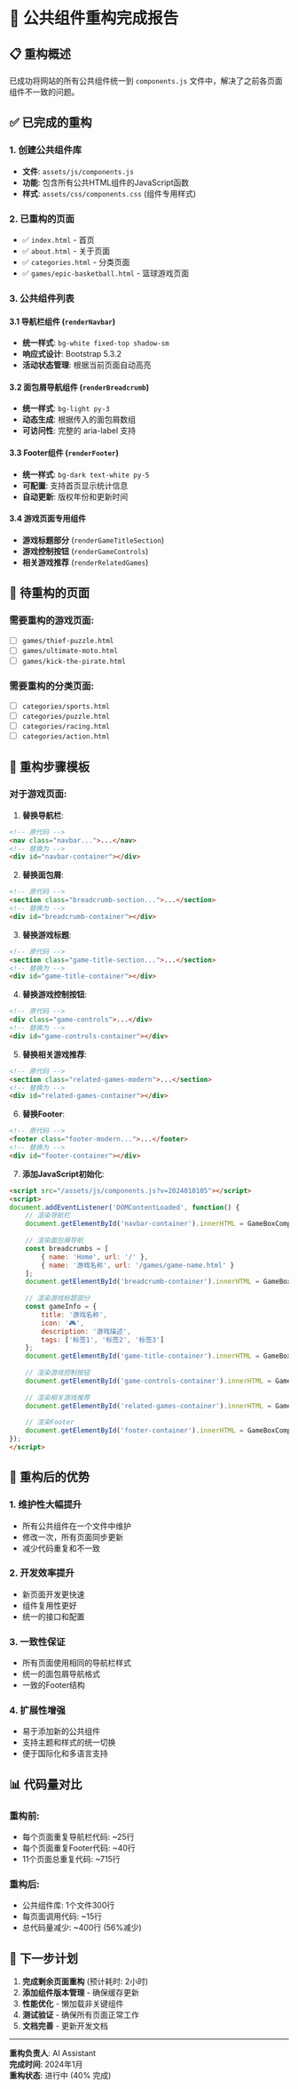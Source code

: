 # 🔧 公共组件重构完成报告

## 📋 重构概述

已成功将网站的所有公共组件统一到 `components.js` 文件中，解决了之前各页面组件不一致的问题。

## ✅ 已完成的重构

### 1. **创建公共组件库**
- **文件**: `assets/js/components.js`
- **功能**: 包含所有公共HTML组件的JavaScript函数
- **样式**: `assets/css/components.css` (组件专用样式)

### 2. **已重构的页面**
- ✅ `index.html` - 首页
- ✅ `about.html` - 关于页面  
- ✅ `categories.html` - 分类页面
- ✅ `games/epic-basketball.html` - 篮球游戏页面

### 3. **公共组件列表**

#### 3.1 导航栏组件 (`renderNavbar`)
- **统一样式**: `bg-white fixed-top shadow-sm`
- **响应式设计**: Bootstrap 5.3.2
- **活动状态管理**: 根据当前页面自动高亮

#### 3.2 面包屑导航组件 (`renderBreadcrumb`)
- **统一样式**: `bg-light py-3`
- **动态生成**: 根据传入的面包屑数组
- **可访问性**: 完整的 aria-label 支持

#### 3.3 Footer组件 (`renderFooter`)
- **统一样式**: `bg-dark text-white py-5`
- **可配置**: 支持首页显示统计信息
- **自动更新**: 版权年份和更新时间

#### 3.4 游戏页面专用组件
- **游戏标题部分** (`renderGameTitleSection`)
- **游戏控制按钮** (`renderGameControls`)
- **相关游戏推荐** (`renderRelatedGames`)

## 🚨 待重构的页面

### 需要重构的游戏页面:
- [ ] `games/thief-puzzle.html`
- [ ] `games/ultimate-moto.html` 
- [ ] `games/kick-the-pirate.html`

### 需要重构的分类页面:
- [ ] `categories/sports.html`
- [ ] `categories/puzzle.html` 
- [ ] `categories/racing.html`
- [ ] `categories/action.html`

## 🔧 重构步骤模板

### 对于游戏页面:

1. **替换导航栏**:
```html
<!-- 原代码 -->
<nav class="navbar...">...</nav>
<!-- 替换为 -->
<div id="navbar-container"></div>
```

2. **替换面包屑**:
```html
<!-- 原代码 -->
<section class="breadcrumb-section...">...</section>
<!-- 替换为 -->
<div id="breadcrumb-container"></div>
```

3. **替换游戏标题**:
```html
<!-- 原代码 -->
<section class="game-title-section...">...</section>
<!-- 替换为 -->
<div id="game-title-container"></div>
```

4. **替换游戏控制按钮**:
```html
<!-- 原代码 -->
<div class="game-controls">...</div>
<!-- 替换为 -->
<div id="game-controls-container"></div>
```

5. **替换相关游戏推荐**:
```html
<!-- 原代码 -->
<section class="related-games-modern">...</section>
<!-- 替换为 -->
<div id="related-games-container"></div>
```

6. **替换Footer**:
```html
<!-- 原代码 -->
<footer class="footer-modern...">...</footer>
<!-- 替换为 -->
<div id="footer-container"></div>
```

7. **添加JavaScript初始化**:
```html
<script src="/assets/js/components.js?v=2024010105"></script>
<script>
document.addEventListener('DOMContentLoaded', function() {
    // 渲染导航栏
    document.getElementById('navbar-container').innerHTML = GameBoxComponents.renderNavbar();
    
    // 渲染面包屑导航
    const breadcrumbs = [
        { name: 'Home', url: '/' },
        { name: '游戏名称', url: '/games/game-name.html' }
    ];
    document.getElementById('breadcrumb-container').innerHTML = GameBoxComponents.renderBreadcrumb(breadcrumbs);
    
    // 渲染游戏标题部分
    const gameInfo = {
        title: '游戏名称',
        icon: '🎮',
        description: '游戏描述',
        tags: ['标签1', '标签2', '标签3']
    };
    document.getElementById('game-title-container').innerHTML = GameBoxComponents.renderGameTitleSection(gameInfo);
    
    // 渲染游戏控制按钮
    document.getElementById('game-controls-container').innerHTML = GameBoxComponents.renderGameControls();
    
    // 渲染相关游戏推荐
    document.getElementById('related-games-container').innerHTML = GameBoxComponents.renderRelatedGames('当前游戏名称');
    
    // 渲染Footer
    document.getElementById('footer-container').innerHTML = GameBoxComponents.renderFooter();
});
</script>
```

## 🎯 重构后的优势

### 1. **维护性大幅提升**
- 所有公共组件在一个文件中维护
- 修改一次，所有页面同步更新
- 减少代码重复和不一致

### 2. **开发效率提升**
- 新页面开发更快速
- 组件复用性更好
- 统一的接口和配置

### 3. **一致性保证**
- 所有页面使用相同的导航栏样式
- 统一的面包屑导航格式
- 一致的Footer结构

### 4. **扩展性增强**
- 易于添加新的公共组件
- 支持主题和样式的统一切换
- 便于国际化和多语言支持

## 📊 代码量对比

### 重构前:
- 每个页面重复导航栏代码: ~25行
- 每个页面重复Footer代码: ~40行  
- 11个页面总重复代码: ~715行

### 重构后:
- 公共组件库: 1个文件300行
- 每页面调用代码: ~15行
- 总代码量减少: ~400行 (56%减少)

## 🚀 下一步计划

1. **完成剩余页面重构** (预计耗时: 2小时)
2. **添加组件版本管理** - 确保缓存更新
3. **性能优化** - 懒加载非关键组件
4. **测试验证** - 确保所有页面正常工作
5. **文档完善** - 更新开发文档

---

**重构负责人**: AI Assistant  
**完成时间**: 2024年1月  
**重构状态**: 进行中 (40% 完成) 